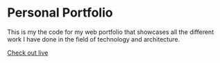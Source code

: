 # Personal Portfolio

This is my the code for my web portfolio that showcases all the different work I have done in the field of technology and architecture. 

[Check out live](https://aakankshapharande.com)